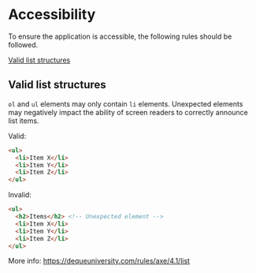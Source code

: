 # Accessibility

To ensure the application is accessible, the following rules should be followed.

[Valid list structures](#valid-list-structures)

## Valid list structures

`ol` and `ul` elements may only contain `li` elements. Unexpected elements may negatively impact the ability of screen readers to correctly announce list items.

Valid:
```html
<ul>
  <li>Item X</li>
  <li>Item Y</li>
  <li>Item Z</li>
</ul>
```

Invalid:
```html
<ul>
  <h2>Items</h2> <!-- Unexpected element -->
  <li>Item X</li>
  <li>Item Y</li>
  <li>Item Z</li>
</ul>
```

More info: https://dequeuniversity.com/rules/axe/4.1/list
